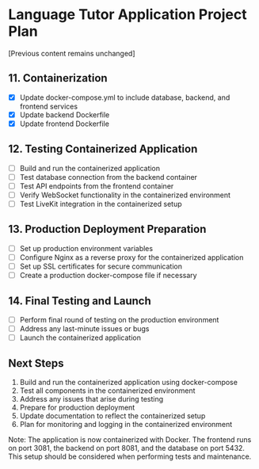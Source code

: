 # Language Tutor Application Project Plan

[Previous content remains unchanged]

## 11. Containerization
- [x] Update docker-compose.yml to include database, backend, and frontend services
- [x] Update backend Dockerfile
- [x] Update frontend Dockerfile

## 12. Testing Containerized Application
- [ ] Build and run the containerized application
- [ ] Test database connection from the backend container
- [ ] Test API endpoints from the frontend container
- [ ] Verify WebSocket functionality in the containerized environment
- [ ] Test LiveKit integration in the containerized setup

## 13. Production Deployment Preparation
- [ ] Set up production environment variables
- [ ] Configure Nginx as a reverse proxy for the containerized application
- [ ] Set up SSL certificates for secure communication
- [ ] Create a production docker-compose file if necessary

## 14. Final Testing and Launch
- [ ] Perform final round of testing on the production environment
- [ ] Address any last-minute issues or bugs
- [ ] Launch the containerized application

## Next Steps
1. Build and run the containerized application using docker-compose
2. Test all components in the containerized environment
3. Address any issues that arise during testing
4. Prepare for production deployment
5. Update documentation to reflect the containerized setup
6. Plan for monitoring and logging in the containerized environment

Note: The application is now containerized with Docker. The frontend runs on port 3081, the backend on port 8081, and the database on port 5432. This setup should be considered when performing tests and maintenance.
